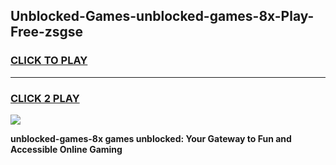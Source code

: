 
## Unblocked-Games-unblocked-games-8x-Play-Free-zsgse
<h3>
<a href="https://premium76.site?title=unblocked-games-8x&ref=20A">CLICK TO PLAY</a></h3>
<hr>

<h3>
<a href="https://premium76.site?title=unblocked-games-8x&ref=20A">CLICK 2 PLAY</a>
  
</h3>

<a href="https://premium76.site?title=unblocked-games-8x&ref=20A"><img src="https://clearcache.store/games.png"></a>


**unblocked-games-8x games unblocked: Your Gateway to Fun and Accessible Online Gaming**
